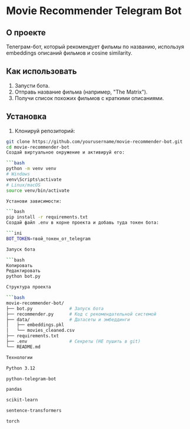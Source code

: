 # Movie Recommender Telegram Bot

## О проекте
Телеграм-бот, который рекомендует фильмы по названию, используя embeddings описаний фильмов и cosine similarity.

## Как использовать
1. Запусти бота.
2. Отправь название фильма (например, "The Matrix").
3. Получи список похожих фильмов с краткими описаниями.

## Установка

1. Клонируй репозиторий:
```bash
git clone https://github.com/yourusername/movie-recommender-bot.git
cd movie-recommender-bot
Создай виртуальное окружение и активируй его:

```bash
python -m venv venv
# Windows
venv\Scripts\activate
# Linux/macOS
source venv/bin/activate

Установи зависимости:

```bash
pip install -r requirements.txt
Создай файл .env в корне проекта и добавь туда токен бота:

```ini
BOT_TOKEN=твой_токен_от_telegram

Запуск бота

```bash
Копировать
Редактировать
python bot.py

Структура проекта

```bash
movie-recommender-bot/
├── bot.py              # Запуск бота
├── recommender.py      # Код с рекомендательной системой
├── data/               # Датасеты и эмбеддинги
│   ├── embeddings.pkl
│   └── movies_cleaned.csv
├── requirements.txt
├── .env                # Секреты (НЕ пушить в git)
└── README.md

Технологии

Python 3.12

python-telegram-bot

pandas

scikit-learn

sentence-transformers

torch